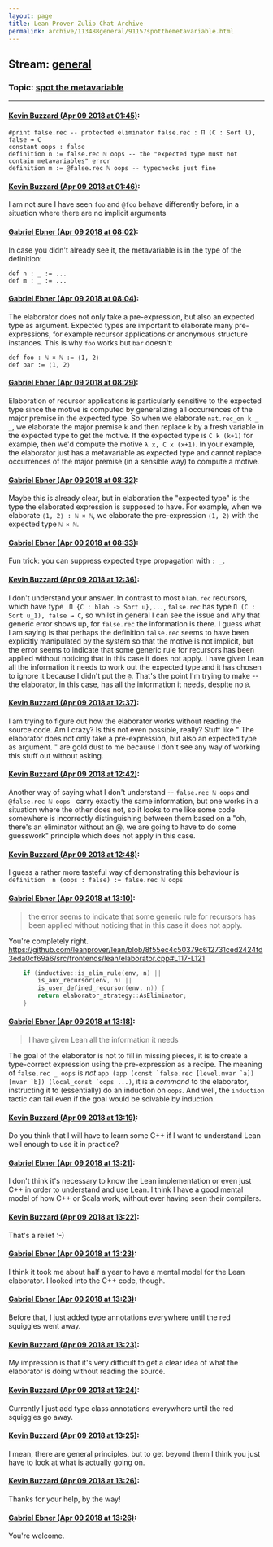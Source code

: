 ```yaml
---
layout: page
title: Lean Prover Zulip Chat Archive 
permalink: archive/113488general/91157spotthemetavariable.html
---
```


## Stream: [general](index.html)
### Topic: [spot the metavariable](91157spotthemetavariable.html)

---

#### [Kevin Buzzard (Apr 09 2018 at 01:45)](https://leanprover.zulipchat.com/#narrow/stream/113488-general/topic/spot%20the%20metavariable/near/124814424):
```lean
#print false.rec -- protected eliminator false.rec : Π (C : Sort l), false → C
constant oops : false
definition n := false.rec ℕ oops -- the "expected type must not contain metavariables" error
definition m := @false.rec ℕ oops -- typechecks just fine 
```

#### [Kevin Buzzard (Apr 09 2018 at 01:46)](https://leanprover.zulipchat.com/#narrow/stream/113488-general/topic/spot%20the%20metavariable/near/124814469):
I am not sure I have seen `foo` and `@foo` behave differently before, in a situation where there are no implicit arguments

#### [Gabriel Ebner (Apr 09 2018 at 08:02)](https://leanprover.zulipchat.com/#narrow/stream/113488-general/topic/spot%20the%20metavariable/near/124823987):
In case you didn't already see it, the metavariable is in the type of the definition:
```lean
def n : _ := ...
def m : _ := ...
```

#### [Gabriel Ebner (Apr 09 2018 at 08:04)](https://leanprover.zulipchat.com/#narrow/stream/113488-general/topic/spot%20the%20metavariable/near/124824035):
The elaborator does not only take a pre-expression, but also an expected type as argument.  Expected types are important to elaborate many pre-expressions, for example recursor applications or anonymous structure instances.  This is why `foo` works but `bar` doesn't:
```lean
def foo : ℕ × ℕ := ⟨1, 2⟩
def bar := ⟨1, 2⟩
```

#### [Gabriel Ebner (Apr 09 2018 at 08:29)](https://leanprover.zulipchat.com/#narrow/stream/113488-general/topic/spot%20the%20metavariable/near/124824642):
Elaboration of recursor applications is particularly sensitive to the expected type since the motive is computed by generalizing all occurrences of the major premise in the expected type.  So when we elaborate `nat.rec_on k _ _`, we elaborate the major premise `k` and then replace `k` by a fresh variable in the expected type to get the motive.  If the expected type is `C k (k+1)` for example, then we'd compute the motive `λ x, C x (x+1)`.  In your example, the elaborator just has a metavariable as expected type and cannot replace occurrences of the major premise (in a sensible way) to compute a motive.

#### [Gabriel Ebner (Apr 09 2018 at 08:32)](https://leanprover.zulipchat.com/#narrow/stream/113488-general/topic/spot%20the%20metavariable/near/124824743):
Maybe this is already clear, but in elaboration the "expected type" is the type the elaborated expression is supposed to have.  For example, when we elaborate `⟨1, 2⟩ : ℕ × ℕ`, we elaborate the pre-expression `⟨1, 2⟩` with the expected type `ℕ × ℕ`.

#### [Gabriel Ebner (Apr 09 2018 at 08:33)](https://leanprover.zulipchat.com/#narrow/stream/113488-general/topic/spot%20the%20metavariable/near/124824750):
Fun trick: you can suppress expected type propagation with `: _`.

#### [Kevin Buzzard (Apr 09 2018 at 12:36)](https://leanprover.zulipchat.com/#narrow/stream/113488-general/topic/spot%20the%20metavariable/near/124831500):
I don't understand your answer. In contrast to most `blah.rec` recursors, which have type ` Π {C : blah -> Sort u},...`, `false.rec` has type ` Π (C : Sort u_1), false → C `, so whilst in general I can see the issue and why that generic error shows up, for `false.rec` the information is there. I guess what I am saying is that perhaps the definition `false.rec` seems to have been explicitly manipulated by the system so that the motive is not implicit, but the error seems to indicate that some generic rule for recursors has been applied without noticing that in this case it does not apply. I have given Lean all the information it needs to work out the expected type and it has chosen to ignore it because I didn't put the `@`. That's the point I'm trying to make -- the elaborator, in this case, has all the information it needs, despite no `@`.

#### [Kevin Buzzard (Apr 09 2018 at 12:37)](https://leanprover.zulipchat.com/#narrow/stream/113488-general/topic/spot%20the%20metavariable/near/124831511):
I am trying to figure out how the elaborator works without reading the source code. Am I crazy? Is this not even possible, really? Stuff like " The elaborator does not only take a pre-expression, but also an expected type as argument. " are gold dust to me because I don't see any way of working this stuff out without asking.

#### [Kevin Buzzard (Apr 09 2018 at 12:42)](https://leanprover.zulipchat.com/#narrow/stream/113488-general/topic/spot%20the%20metavariable/near/124831692):
Another way of saying what I don't understand -- ` false.rec ℕ oops ` and `@false.rec ℕ oops ` carry exactly the same information, but one works in a situation where the other does not, so it looks to me like some code somewhere is incorrectly distinguishing between them based on a "oh, there's an eliminator without an @, we are going to have to do some guesswork" principle which does not apply in this case.

#### [Kevin Buzzard (Apr 09 2018 at 12:48)](https://leanprover.zulipchat.com/#narrow/stream/113488-general/topic/spot%20the%20metavariable/near/124831834):
I guess a rather more tasteful way of demonstrating this behaviour is `definition  n (oops : false) := false.rec ℕ oops`

#### [Gabriel Ebner (Apr 09 2018 at 13:10)](https://leanprover.zulipchat.com/#narrow/stream/113488-general/topic/spot%20the%20metavariable/near/124832445):
> the error seems to indicate that some generic rule for recursors has been applied without noticing that in this case it does not apply.

You're completely right. https://github.com/leanprover/lean/blob/8f55ec4c50379c612731ced2424fd3eda0cf69a6/src/frontends/lean/elaborator.cpp#L117-L121
```c++
    if (inductive::is_elim_rule(env, n) ||
        is_aux_recursor(env, n) ||
        is_user_defined_recursor(env, n)) {
        return elaborator_strategy::AsEliminator;
    }
```

#### [Gabriel Ebner (Apr 09 2018 at 13:18)](https://leanprover.zulipchat.com/#narrow/stream/113488-general/topic/spot%20the%20metavariable/near/124832656):
>  I have given Lean all the information it needs

The goal of the elaborator is not to fill in missing pieces, it is to create a type-correct expression using the pre-expression as a recipe.  The meaning of `false.rec _ oops` is *not* `` app (app (const `false.rec [level.mvar `a]) [mvar `b]) (local_const `oops ...) ``, it is a *command* to the elaborator, instructing it to (essentially) do an induction on `oops`.  And well, the `induction` tactic can fail even if the goal would be solvable by induction.

#### [Kevin Buzzard (Apr 09 2018 at 13:19)](https://leanprover.zulipchat.com/#narrow/stream/113488-general/topic/spot%20the%20metavariable/near/124832682):
Do you think that I will have to learn some C++ if I want to understand Lean well enough to use it in practice?

#### [Gabriel Ebner (Apr 09 2018 at 13:21)](https://leanprover.zulipchat.com/#narrow/stream/113488-general/topic/spot%20the%20metavariable/near/124832743):
I don't think it's necessary to know the Lean implementation or even just C++ in order to understand and use Lean.  I think I have a good mental model of how C++ or Scala work, without ever having seen their compilers.

#### [Kevin Buzzard (Apr 09 2018 at 13:22)](https://leanprover.zulipchat.com/#narrow/stream/113488-general/topic/spot%20the%20metavariable/near/124832748):
That's a relief :-)

#### [Gabriel Ebner (Apr 09 2018 at 13:23)](https://leanprover.zulipchat.com/#narrow/stream/113488-general/topic/spot%20the%20metavariable/near/124832790):
I think it took me about half a year to have a mental model for the Lean elaborator.  I looked into the C++ code, though.

#### [Gabriel Ebner (Apr 09 2018 at 13:23)](https://leanprover.zulipchat.com/#narrow/stream/113488-general/topic/spot%20the%20metavariable/near/124832798):
Before that, I just added type annotations everywhere until the red squiggles went away.

#### [Kevin Buzzard (Apr 09 2018 at 13:23)](https://leanprover.zulipchat.com/#narrow/stream/113488-general/topic/spot%20the%20metavariable/near/124832800):
My impression is that it's very difficult to get a clear idea of what the elaborator is doing without reading the source.

#### [Kevin Buzzard (Apr 09 2018 at 13:24)](https://leanprover.zulipchat.com/#narrow/stream/113488-general/topic/spot%20the%20metavariable/near/124832838):
Currently I just add type class annotations everywhere until the red squiggles go away.

#### [Kevin Buzzard (Apr 09 2018 at 13:25)](https://leanprover.zulipchat.com/#narrow/stream/113488-general/topic/spot%20the%20metavariable/near/124832849):
I mean, there are general principles, but to get beyond them I think you just have to look at what is actually going on.

#### [Kevin Buzzard (Apr 09 2018 at 13:26)](https://leanprover.zulipchat.com/#narrow/stream/113488-general/topic/spot%20the%20metavariable/near/124832892):
Thanks for your help, by the way!

#### [Gabriel Ebner (Apr 09 2018 at 13:26)](https://leanprover.zulipchat.com/#narrow/stream/113488-general/topic/spot%20the%20metavariable/near/124832894):
You're welcome.

